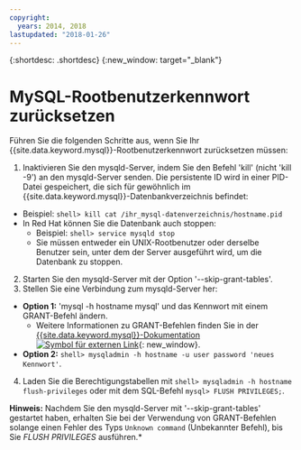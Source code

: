 ```yaml
---
copyright:
  years: 2014, 2018
lastupdated: "2018-01-26"
---
```


{:shortdesc: .shortdesc}
{:new_window: target="_blank"}

# MySQL-Rootbenutzerkennwort zurücksetzen

Führen Sie die folgenden Schritte aus, wenn Sie Ihr {{site.data.keyword.mysql}}-Rootbenutzerkennwort zurücksetzen müssen:

1. Inaktivieren Sie den mysqld-Server, indem Sie den Befehl 'kill' (nicht 'kill -9') an den mysqld-Server senden. Die persistente ID wird in einer PID-Datei gespeichert, die sich für gewöhnlich im {{site.data.keyword.mysql}}-Datenbankverzeichnis befindet:
  * Beispiel: `shell> kill cat /ihr_mysql-datenverzeichnis/hostname.pid`
  * In Red Hat können Sie die Datenbank auch stoppen:
    * Beispiel: `shell> service mysqld stop`
    * Sie müssen entweder ein UNIX-Rootbenutzer oder derselbe Benutzer sein, unter dem der Server ausgeführt wird, um die Datenbank zu stoppen.
2. Starten Sie den mysqld-Server mit der Option '--skip-grant-tables'.
3. Stellen Sie eine Verbindung zum mysqld-Server her:
  * **Option 1:** 'mysql -h hostname mysql' und das Kennwort mit einem GRANT-Befehl ändern.
    * Weitere Informationen zu GRANT-Befehlen finden Sie in der [{{site.data.keyword.mysql}}-Dokumentation ![Symbol für externen Link](../../icons/launch-glyph.svg "Symbol für externen Link")](http://www.mysql.com/doc/G/R/GRANT.html){: new_window}.
  * **Option 2:** `shell> mysqladmin -h hostname -u user password 'neues Kennwort'`.
4. Laden Sie die Berechtigungstabellen mit `shell> mysqladmin -h hostname flush-privileges` oder mit dem SQL-Befehl `mysql> FLUSH PRIVILEGES;`.


**Hinweis:** Nachdem Sie den mysqld-Server mit '--skip-grant-tables' gestartet haben, erhalten Sie bei der Verwendung von GRANT-Befehlen solange einen Fehler des Typs `Unknown command` (Unbekannter Befehl), bis Sie _FLUSH PRIVILEGES_ ausführen.*
